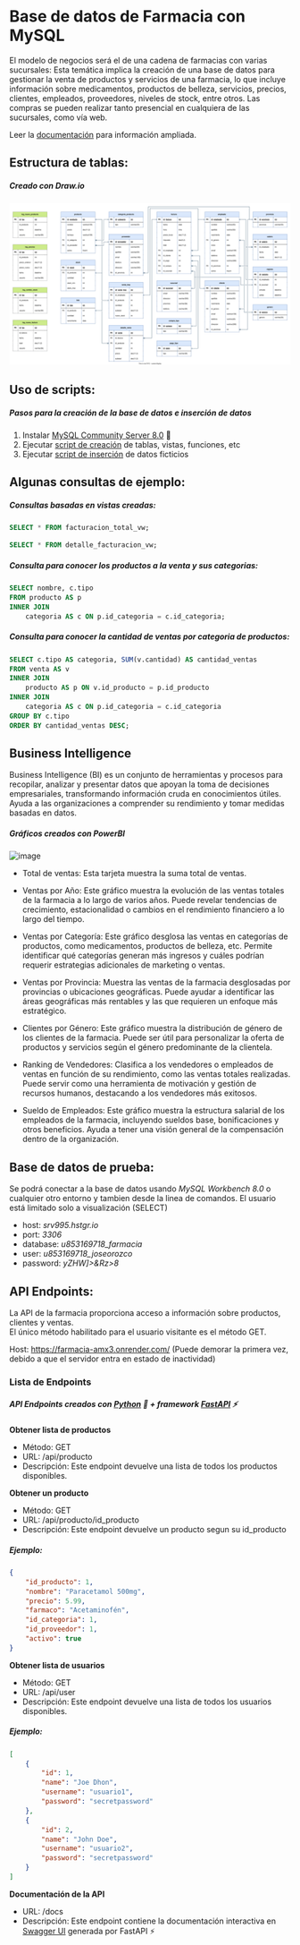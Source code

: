 # Base de datos de Farmacia con MySQL

El modelo de negocios será el de una cadena de farmacias con varias sucursales:
Esta temática implica la creación de una base de datos para gestionar la venta de productos y servicios de una farmacia, lo que incluye información sobre medicamentos, productos de belleza, servicios, precios, clientes, empleados, proveedores, niveles de stock, entre otros. Las compras se pueden realizar tanto presencial en cualquiera de las sucursales, como vía web.

Leer la [documentación](https://github.com/joseorozco84/farmacia/blob/main/Documentacion/Documentacion.pdf) para información ampliada.

## Estructura de tablas:
##### Creado con Draw.io
![image](https://github.com/joseorozco84/farmacia/blob/main/Documentacion/DER%20Esquematico%20Farmacia.svg)


## Uso de scripts:
##### Pasos para la creación de la base de datos e inserción de datos
1. Instalar [MySQL Community Server 8.0](https://dev.mysql.com/downloads/mysql/) 🐬
2. Ejecutar [script de creación](https://github.com/joseorozco84/farmacia/blob/main/Scripts%20Mysql%20DB/Script%20creacion%20DB.sql) de tablas, vistas, funciones, etc
3. Ejecutar [script de inserción](https://github.com/joseorozco84/farmacia/blob/main/Scripts%20Mysql%20DB/Script%20insercion%20Datos.sql) de datos ficticios

## Algunas consultas de ejemplo:

##### Consultas basadas en vistas creadas:
```sql
SELECT * FROM facturacion_total_vw;
```
```sql
SELECT * FROM detalle_facturacion_vw;
```
##### Consulta para conocer los productos a la venta y sus categorias:
```sql
SELECT nombre, c.tipo
FROM producto AS p
INNER JOIN
    categoria AS c ON p.id_categoria = c.id_categoria;
```
##### Consulta para conocer la cantidad de ventas por categoria de productos:
```sql
SELECT c.tipo AS categoria, SUM(v.cantidad) AS cantidad_ventas
FROM venta AS v
INNER JOIN
    producto AS p ON v.id_producto = p.id_producto
INNER JOIN
    categoria AS c ON p.id_categoria = c.id_categoria
GROUP BY c.tipo
ORDER BY cantidad_ventas DESC;	
 ```


## Business Intelligence 
Business Intelligence (BI) es un conjunto de herramientas y procesos para recopilar, analizar y presentar datos que apoyan la toma de decisiones empresariales, transformando información cruda en conocimientos útiles. Ayuda a las organizaciones a comprender su rendimiento y tomar medidas basadas en datos.

##### Gráficos creados con PowerBI
![image](https://github.com/joseorozco84/farmacia/assets/81333025/47ad118a-3f72-40aa-ad0b-19286135c111)

- Total de ventas:
    Esta tarjeta muestra la suma total de ventas.

- Ventas por Año:
    Este gráfico muestra la evolución de las ventas totales de la farmacia a lo largo de varios años. Puede revelar tendencias de crecimiento, estacionalidad o cambios en el rendimiento financiero a lo largo del tiempo.

- Ventas por Categoría:
    Este gráfico desglosa las ventas en categorías de productos, como medicamentos, productos de belleza, etc. Permite identificar qué categorías generan más ingresos y cuáles podrían requerir estrategias adicionales de marketing o ventas.

- Ventas por Provincia:
    Muestra las ventas de la farmacia desglosadas por provincias o ubicaciones geográficas. Puede ayudar a identificar las áreas geográficas más rentables y las que requieren un enfoque más estratégico.

- Clientes por Género:
    Este gráfico muestra la distribución de género de los clientes de la farmacia. Puede ser útil para personalizar la oferta de productos y servicios según el género predominante de la clientela.

- Ranking de Vendedores:
    Clasifica a los vendedores o empleados de ventas en función de su rendimiento, como las ventas totales realizadas. Puede servir como una herramienta de motivación y gestión de recursos humanos, destacando a los vendedores más exitosos.

- Sueldo de Empleados:
    Este gráfico muestra la estructura salarial de los empleados de la farmacia, incluyendo sueldos base, bonificaciones y otros beneficios. Ayuda a tener una visión general de la compensación dentro de la organización.


## Base de datos de prueba:
Se podrá conectar a la base de datos usando *MySQL Workbench 8.0* o cualquier otro entorno y tambien desde la linea de comandos.
El usuario está limitado solo a visualización (SELECT)
- host: *srv995.hstgr.io*
- port: *3306*
- database: *u853169718_farmacia*
- user: *u853169718_joseorozco*
- password: *yZHW]>&Rz>8*


## API Endpoints:
La API de la farmacia proporciona acceso a información sobre productos, clientes y ventas.\
El único método habilitado para el usuario visitante es el método GET.

Host: <https://farmacia-amx3.onrender.com/>
(Puede demorar la primera vez, debido a que el servidor entra en estado de inactividad)

### Lista de Endpoints
##### API Endpoints creados con [Python](https://www.python.org/) :snake: + framework [**FastAPI**](https://fastapi.tiangolo.com/) :zap:

**Obtener lista de productos**
  - Método: GET
  - URL: /api/producto
  - Descripción: Este endpoint devuelve una lista de todos los productos disponibles.
 
**Obtener un producto**
  - Método: GET
  - URL: /api/producto/id_producto
  - Descripción: Este endpoint devuelve un producto segun su id_producto

##### Ejemplo:
```json
{
    "id_producto": 1,
    "nombre": "Paracetamol 500mg",
    "precio": 5.99,
    "farmaco": "Acetaminofén",
    "id_categoria": 1,
    "id_proveedor": 1,
    "activo": true
}
```

**Obtener lista de usuarios**
  - Método: GET
  - URL: /api/user
  - Descripción: Este endpoint devuelve una lista de todos los usuarios disponibles.

##### Ejemplo:
```json
[
    {
        "id": 1,
        "name": "Joe Dhon",
        "username": "usuario1",
        "password": "secretpassword"
    },
    {
        "id": 2,
        "name": "John Doe",
        "username": "usuario2",
        "password": "secretpassword"
    }
]
```

 
**Documentación de la API**
  - URL: /docs
  - Descripción: Este endpoint contiene la documentación interactiva en [Swagger UI](https://swagger.io/tools/swagger-ui/) generada por FastAPI :zap:

